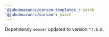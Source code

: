 ```yaml
---
'@jakubmazanec/carson-templates': patch
'@jakubmazanec/carson': patch
---
```

Dependency `semver` updated to version `^7.6.0`.
